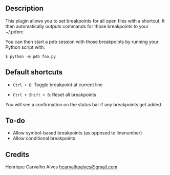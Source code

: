 Description
-----------

This plugin allows you to set breakpoints for all open files with a
shortcut. It then automatically outputs commands for those breakpoints to your ~/.pdbrc

You can then start a pdb session with those breakpoints by running your Python script with:

`$ python -m pdb foo.py`

Default shortcuts
-----------------

- `Ctrl + B`: Toggle breakpoint at current line

- `Ctrl + Shift + B`: Reset all breakpoints

You will see a confirmation on the status bar if any breakpoints get added.

To-do
----

- Allow symbol-based breakpoints (as opposed to linenumber)
- Allow conditional breakpoints

Credits
-------

Henrique Carvalho Alves <hcarvalhoalves@gmail.com>
